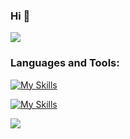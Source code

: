 ### Hi 🐶
<div align=left> 
  <img src="https://github-stats-alpha.vercel.app/api?username=HenriqueRicardoFigueira&&cc=0a0f0b&tc=37BCF2&ic=e4e2e2">
</div>

<h3>Languages and Tools:</h3>

[![My Skills](https://skillicons.dev/icons?i=ruby,python,cs,c,nodejs,python,mysql)](https://skillicons.dev)

[![My Skills](https://skillicons.dev/icons?i=rails,aws,github,docker,postman,net,linux)](https://skillicons.dev)


<div style="display:flex;justify-content:left;">
  <img src="https://github-profile-trophy.vercel.app/?username=HenriqueRicardoFigueira&theme=onedark&row=2&column=4&margin-w=15&margin-h=15" />
</div>
